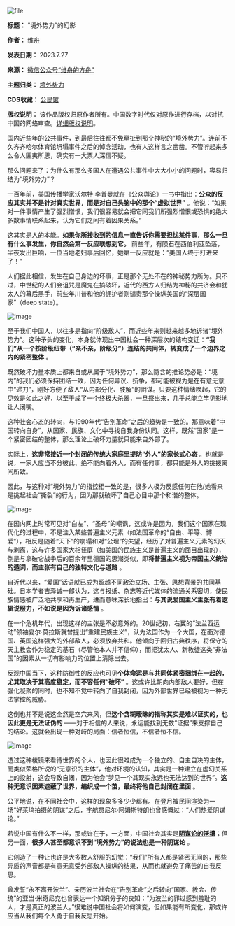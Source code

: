 ![file](https://chinadigitaltimes.net/chinese/files/2023/07/image-1690503476506.png)




**标题：** “境外势力”的幻影  

**作者：** [维舟](https://chinadigitaltimes.net/space/维舟)  

**发表日期：** 2023.7.27  

**来源：** [微信公众号“维舟的方舟”](https://web.archive.org/web/https://mp.weixin.qq.com/s/qzuEepRSjACTIitmFmdR8Q)  

**主题归类：** [境外势力](https://chinadigitaltimes.net/space/境外势力)  

**CDS收藏：** [公民馆](https://chinadigitaltimes.net/space/%E5%85%AC%E6%B0%91%E9%A6%86)  

**版权说明：** 该作品版权归原作者所有。中国数字时代仅对原作进行存档，以对抗中国的网络审查。[详细版权说明](https://chinadigitaltimes.net/chinese/copyright)。


国内近些年的公共事件，到最后往往都不免牵扯到那个神秘的“境外势力”。连前不久齐齐哈尔体育馆坍塌事件之后的悼念活动，也有人这样言之凿凿。不管听起来多么令人匪夷所思，确实有一大票人深信不疑。


那么问题来了：为什么有那么多国人在遭遇公共事件中大大小小的问题时，容易归结为“境外势力”？


一百年前，美国传播学家沃尔特·李普曼就在《公众舆论》一书中指出：**公众的反应其实并不是针对真实世界，而是对自己头脑中的那个“虚拟世界”** 。他说：“如果对一件事情产生了强烈憎恨，我们很容易就会把它同我们所强烈憎恨或恐惧的绝大多数事情联系起来，认为它们之间有着因果关系。”


这其实是人的本能。**如果你所接收到的信息一直告诉你需要担忧某件事，那么一旦有什么事发生，你自然会第一反应联想到它。** 前些年，有陨石在西伯利亚坠落，半夜发出巨响，一位当地老妇事后回忆，她第一反应就是：“美国人终于打进来了！”


人们据此相信，发生在自己身边的坏事，正是那个无处不在的神秘势力所为。只不过，中世纪的人们会诅咒是魔鬼在搞破坏，近代的西方人归结为神秘的共济会和犹太人的幕后黑手，前些年川普和他的拥护者则谴责那个操纵美国的“深层国家”（deep state）。


![image](https://chinadigitaltimes.net/chinese/files/2023/07/post-698697-64c30aad0eed2.)


至于我们中国人，以往多是指向“阶级敌人”，而近些年来则越来越多地诉诸“境外势力”。这种矛头的变化，本身就体现出中国社会一种深层次的结构变迁：**“我们”从一个按阶级纽带（“亲不亲，阶级分”）连结的共同体，转变成了一个边界之内的紧密整体** 。


既然破坏力量本质上都来自或从属于“境外势力”，那么隐含的推论势必是：“境内”的我们必须保持团结一致，因为任何异议、抗争，都可能被视为是在有意无意中“递刀”，刚好方便了敌人“从内部分化、肢解”的阴谋。只要这种情绪唤起，它的见效是如此之好，以至于成了一个终极大杀器，一旦祭出来，几乎总能立竿见影地让人闭嘴。


这种社会心态的转向，与1990年代“告别革命”之后的趋势是一致的。那意味着“中国转向自身”，从国家、民族、文化中寻找自我身份认同。这样，既然“国家”是一个紧密团结的整体，那么理论上破坏力量就只能来自外部了。


实际上，**这非常接近一个封闭的传统大家庭里提防“外人”的家长式心态** 。也就是说，一家人应当不分彼此、绝不能向着外人，而有任何事，都只能是外人的挑拨离间所致。


因此，与这种对“境外势力”的指控相一致的是，很多人极为反感任何在他/她看来是挑起社会“撕裂”的行为，因为那就破坏了自己心目中那个和谐的整体。


![image](https://chinadigitaltimes.net/chinese/files/2023/07/post-698697-64c30aad24075.png)


在国内网上时常可见对“白左”、“圣母”的嘲讽，这或许是因为，我们这个国家在现代化的过程中，不是注入某些普遍主义元素（如法国革命的“自由、平等、博爱”），相反是随着“天下”的崩塌和对“公理”的失望，经历了对普遍主义元素的幻灭与剥离，这与许多国家大相径庭（如美国的民族主义是普遍主义的面目出现的），倒是与拿破仑战争后的百余年里德国的思潮类似，即**将普遍主义视为帝国主义统治的遁词，而主张有自己的独特文化与道路** 。


自近代以来，“爱国”话语就已成为超越不同政治立场、主张、思想背景的共同基础。日本学者吉泽诚一郎认为，这与报纸、杂志等近代媒体的流通关系密切，使民族情感被广泛地共享和再生产，进而意味深长地指出：**与其说爱国主义主张有着逻辑说服力，不如说是因为诉诸感情** 。


在一个危机年代，出现这样的主张是不必意外的。20世纪初，右翼的“法兰西运动”领袖夏尔·莫拉斯就曾提出“重建民族主义”，认为法国作为一个大国，在面对德国、英国这样强大的外部敌人，必须放弃共和。他倾向于回归古典秩序，将保守的天主教会作为稳定的基石（尽管他本人并不信仰），而把犹太人、新教徒这类“非法国”的因素从一切有影响力的位置上清除出去。


反观中国当下，这种防御性的反应也可见**个体命运是与共同体紧密捆绑在一起的，尤其取决于其高度稳定，而不容任何“破坏”** 。这或许比朝向内部敌人要好，但在强化凝聚的同时，也不知不觉中转向了自我封闭，因为外部世界已经被视为一种无法掌控的威胁。


这倒也并不是说这全然是空穴来风，但**这个含糊暧昧的指称其实是难以证实的，也因此更是无法证伪的** ——对于相信的人来说，永远能找到无数“证据”来支撑自己的结论。这就会出现一种对峙的局面：信者恒信，不信者恒不信。


![image](https://chinadigitaltimes.net/chinese/files/2023/07/post-698697-64c30aad2ce78.)


透过这种棱镜来看待世界的个人，也因此很难成为一个独立的、自主自决的主体，而类似荣格所说的“无意识的主体”，他对环境的认知，其实是一种建立在虚幻关系上的投射，这会导致自闭，因为他会“梦见一个其现实永远也无法达到的世界”。**这种无意识因素遮蔽了世界，编织成一个茧，最终将他自己封闭在里面** 。


公平地说，在不同社会中，这样的现象多多少少都有。在登月被民间渲染为一场“好莱坞拍摄的阴谋”之后，宇航员尼尔·阿姆斯特朗也曾感慨过：“人们热爱阴谋论。”


若说中国有什么不一样，那或许在于，一方面，中国社会其实是[**阴谋论的沃壤**](http://mp.weixin.qq.com/s?__biz=MzA3OTg4MzY1Mg==&mid=2651585944&idx=1&sn=242e81e58687d1c0ea1d8e5e2ce48251&chksm=8453e173b32468652c4af27f4304e768a072e13257a9dca8475d115944d8c0690f84eaac0632&scene=21#wechat_redirect)；但另一面，**很多人甚至都意识不到“境外势力”的说法也是一种阴谋论** 。


它创造了一种让也许是大多数人舒服的幻觉：“我们”所有人都是紧密无间的，那些异质的声音都是有意无意受外部敌人操纵的结果，从而也就避免了痛苦的自我反思。


曾发誓“永不离开波兰”、亲历波兰社会在“告别革命”之后转向“国家、教会、传统”的亚当·米奇尼克也曾表达一个知识分子的良知：“为波兰的罪过感到羞耻的人，才是真正的波兰人。”很难说中国社会将如何演变，但如果能有所变化，那或许应当从我们每个人勇于自我反思开始。

